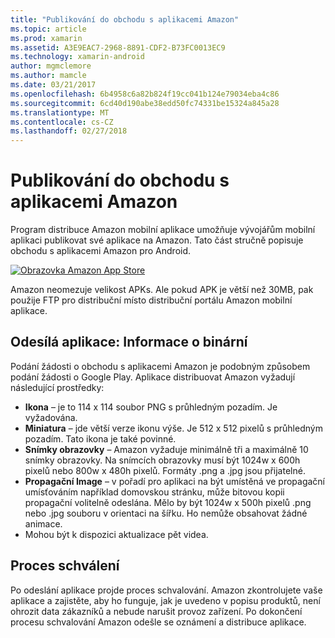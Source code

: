 ```yaml
---
title: "Publikování do obchodu s aplikacemi Amazon"
ms.topic: article
ms.prod: xamarin
ms.assetid: A3E9EAC7-2968-8891-CDF2-B73FC0013EC9
ms.technology: xamarin-android
author: mgmclemore
ms.author: mamcle
ms.date: 03/21/2017
ms.openlocfilehash: 6b4958c6a82b824f19cc041b124e79034eba4c86
ms.sourcegitcommit: 6cd40d190abe38edd50fc74331be15324a845a28
ms.translationtype: MT
ms.contentlocale: cs-CZ
ms.lasthandoff: 02/27/2018
---
```

# <a name="publishing-to-the-amazon-app-store"></a>Publikování do obchodu s aplikacemi Amazon

Program distribuce Amazon mobilní aplikace umožňuje vývojářům mobilní aplikaci publikovat své aplikace na Amazon. Tato část stručně popisuje obchodu s aplikacemi Amazon pro Android. 

[![Obrazovka Amazon App Store](publishing-to-amazon-images/amazon-app-store.png)](publishing-to-amazon-images/amazon-app-store.png)

Amazon neomezuje velikost APKs. Ale pokud APK je větší než 30MB, pak použije FTP pro distribuční místo distribuční portálu Amazon mobilní aplikace.

<a name="Submitting_Apps:_Binary_Info" />

## <a name="submitting-apps-binary-info"></a>Odesílá aplikace: Informace o binární

Podání žádosti o obchodu s aplikacemi Amazon je podobným způsobem podání žádosti o Google Play. Aplikace distribuovat Amazon vyžadují následující prostředky: 

-   **Ikona** &ndash; je to 114 x 114 soubor PNG s průhledným pozadím. Je vyžadována.
-   **Miniatura** &ndash; jde větší verze ikonu výše. Je 512 x 512 pixelů s průhledným pozadím. Tato ikona je také povinné.
-   **Snímky obrazovky** &ndash; Amazon vyžaduje minimálně tři a maximálně 10 snímky obrazovky. Na snímcích obrazovky musí být 1024w x 600h pixelů nebo 800w x 480h pixelů. Formáty .png a .jpg jsou přijatelné.
-   **Propagační Image** &ndash; v pořadí pro aplikaci na být umístěná ve propagační umísťováním například domovskou stránku, může bitovou kopii propagační volitelně odeslána. Mělo by být 1024w x 500h pixelů .png nebo .jpg souboru v orientaci na šířku. Ho nemůže obsahovat žádné animace.
-  Mohou být k dispozici aktualizace pět videa.


<a name="Approval_Process" />

## <a name="approval-process"></a>Proces schválení

Po odeslání aplikace projde proces schvalování.
Amazon zkontrolujete vaše aplikace a zajistěte, aby ho funguje, jak je uvedeno v popisu produktů, není ohrozit data zákazníků a nebude narušit provoz zařízení. Po dokončení procesu schvalování Amazon odešle se oznámení a distribuce aplikace.
